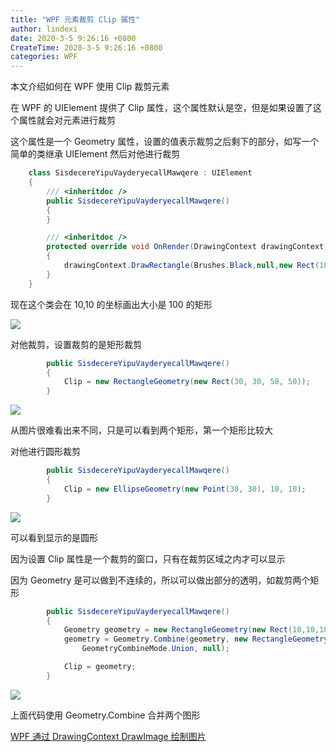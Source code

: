 ```yaml
---
title: "WPF 元素裁剪 Clip 属性"
author: lindexi
date: 2020-3-5 9:26:16 +0800
CreateTime: 2020-3-5 9:26:16 +0800
categories: WPF
---
```


本文介绍如何在 WPF 使用 Clip 裁剪元素

<!--more-->



在 WPF 的 UIElement 提供了 Clip 属性，这个属性默认是空，但是如果设置了这个属性就会对元素进行裁剪

这个属性是一个 Geometry 属性，设置的值表示裁剪之后剩下的部分，如写一个简单的类继承 UIElement 然后对他进行裁剪

```csharp
    class SisdecereYipuVayderyecallMawqere : UIElement
    {
        /// <inheritdoc />
        public SisdecereYipuVayderyecallMawqere()
        {
        }

        /// <inheritdoc />
        protected override void OnRender(DrawingContext drawingContext)
        {
            drawingContext.DrawRectangle(Brushes.Black,null,new Rect(10,10,100,100));
        }
    }
```

现在这个类会在 10,10 的坐标画出大小是 100 的矩形

<!-- ![](image/WPF 元素裁剪 Clip 属性/WPF 元素裁剪 Clip 属性0.png) -->

![](http://image.acmx.xyz/lindexi%2F20191315599812)

对他裁剪，设置裁剪的是矩形裁剪

```csharp
        public SisdecereYipuVayderyecallMawqere()
        {
            Clip = new RectangleGeometry(new Rect(30, 30, 50, 50));
        }
```

<!-- ![](image/WPF 元素裁剪 Clip 属性/WPF 元素裁剪 Clip 属性1.png) -->

![](http://image.acmx.xyz/lindexi%2F201913155954582)

从图片很难看出来不同，只是可以看到两个矩形，第一个矩形比较大

对他进行圆形裁剪


```csharp
        public SisdecereYipuVayderyecallMawqere()
        {
            Clip = new EllipseGeometry(new Point(30, 30), 10, 10);
        }
```

<!-- ![](image/WPF 元素裁剪 Clip 属性/WPF 元素裁剪 Clip 属性2.png) -->

![](http://image.acmx.xyz/lindexi%2F20191316130761)

可以看到显示的是圆形

因为设置 Clip 属性是一个裁剪的窗口，只有在裁剪区域之内才可以显示

因为 Geometry 是可以做到不连续的，所以可以做出部分的透明，如裁剪两个矩形

```csharp
        public SisdecereYipuVayderyecallMawqere()
        {
            Geometry geometry = new RectangleGeometry(new Rect(10,10,10,10));
            geometry = Geometry.Combine(geometry, new RectangleGeometry(new Rect(30, 30, 10, 10)),
                GeometryCombineMode.Union, null);

            Clip = geometry;
        }
```

<!-- ![](image/WPF 元素裁剪 Clip 属性/WPF 元素裁剪 Clip 属性3.png) -->

![](http://image.acmx.xyz/lindexi%2F2019131624411)

上面代码使用 Geometry.Combine 合并两个图形

[WPF 通过 DrawingContext DrawImage 绘制图片](https://lindexi.gitee.io/post/WPF-%E9%80%9A%E8%BF%87-DrawingContext-DrawImage-%E7%BB%98%E5%88%B6%E5%9B%BE%E7%89%87.html )

